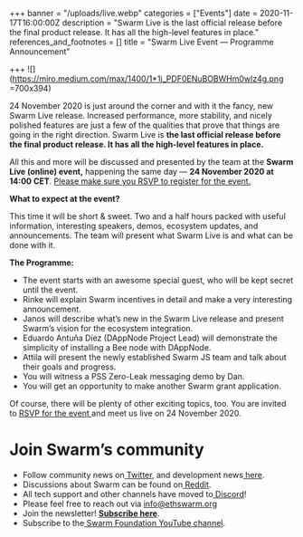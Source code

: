 +++
banner = "/uploads/live.webp"
categories = ["Events"]
date = 2020-11-17T16:00:00Z
description = "Swarm Live is the last official release before the final product release. It has all the high-level features in place."
references_and_footnotes = []
title = "Swarm Live Event — Programme Announcement"

+++
![](https://miro.medium.com/max/1400/1*1j_PDF0ENuBOBWHm0wlz4g.png =700x394)

24 November 2020 is just around the corner and with it the fancy, new Swarm Live release. Increased performance, more stability, and nicely polished features are just a few of the qualities that prove that things are going in the right direction. Swarm Live is **the last official release before the final product release. It has all the high-level features in place.**

All this and more will be discussed and presented by the team at the **Swarm Live (online) event,** happening the same day — **24 November 2020 at 14:00 CET**. [Please make sure you RSVP to register for the event.](https://swarm-gateways.net/bzz:/live.swarm.eth/)

**What to expect at the event?**

This time it will be short & sweet. Two and a half hours packed with useful information, interesting speakers, demos, ecosystem updates, and announcements. The team will present what Swarm Live is and what can be done with it.

**The Programme:**

* The event starts with an awesome special guest, who will be kept secret until the event.
* Rinke will explain Swarm incentives in detail and make a very interesting announcement.
* Janos will describe what’s new in the Swarm Live release and present Swarm’s vision for the ecosystem integration.
* Eduardo Antuña Díez (DAppNode Project Lead) will demonstrate the simplicity of installing a Bee node with DAppNode.
* Attila will present the newly established Swarm JS team and talk about their goals and progress.
* You will witness a PSS Zero-Leak messaging demo by Dan.
* You will get an opportunity to make another Swarm grant application.

Of course, there will be plenty of other exciting topics, too. You are invited to [RSVP for the event ](https://swarm-gateways.net/bzz:/live.swarm.eth/)and meet us live on 24 November 2020.

# Join Swarm’s community

* Follow community news on[ Twitter](https://twitter.com/ethswarmhive), and development news[ here](https://twitter.com/ethswarm).
* Discussions about Swarm can be found on[ Reddit](https://www.reddit.com/r/ethswarm/).
* All tech support and other channels have moved to[ Discord](https://discord.gg/wdghaQsGq5)!
* Please feel free to reach out via [info@ethswarm.org](mailto:info@ethswarm.org)
* Join the newsletter! [**Subscribe here**](https://www.ethswarm.org/newsletter.html).
* Subscribe to the[ Swarm Foundation YouTube channel](https://www.youtube.com/channel/UCu6ywn9MTqdREuE6xuRkskA/videos).